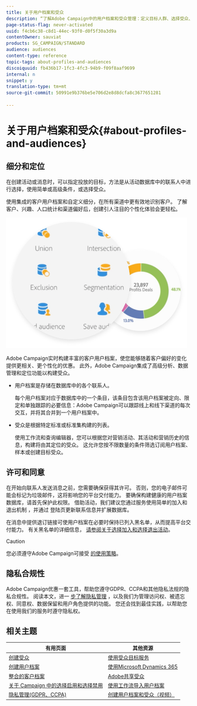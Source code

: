 ```yaml
---
title: 关于用户档案和受众
description: “了解Adobe Campaign中的用户档案和受众管理：定义目标人群、选择受众、筛选收件人、收集数据和更新用户档案。”
page-status-flag: never-activated
uuid: f4cb6c38-c8d1-44ec-93f0-d0f5f30a3d9a
contentOwner: sauviat
products: SG_CAMPAIGN/STANDARD
audience: audiences
content-type: reference
topic-tags: about-profiles-and-audiences
discoiquuid: fb436b17-1fc3-4fc3-94b9-f09f8aaf9699
internal: n
snippet: y
translation-type: tm+mt
source-git-commit: 50991e9b376be5e706d2e8d8dcfa8c3677651281

---
```



# 关于用户档案和受众{#about-profiles-and-audiences}

## 细分和定位

在创建活动或消息时，可以指定投放的目标，方法是从活动数据库中的联系人中进行选择，使用简单或高级条件，或选择受众。

使用集成的客户用户档案和自定义细分，在所有渠道中更有效地识别客户。 了解客户、兴趣、人口统计和渠道偏好后，创建引人注目的个性化体验会更轻松。

![](assets/do-not-localize/audiences.png)

Adobe Campaign实时构建丰富的客户用户档案，使您能够随着客户偏好的变化提供更相关、更个性化的优惠。 此外，Adobe Campaign集成了高级分析、数据管理和定位功能以构建受众。

* 用户档案是存储在数据库中的各个联系人。

   每个用户档案对应于数据库中的一个条目，该条目包含该用户档案被定向、限定和单独跟踪的必要信息：Adobe Campaign可以跟踪线上和线下渠道的每次交互，并将其合并到一个用户档案中。

* 受众是根据特定标准或标准集构建的列表。

   使用工作流和查询编辑器，您可以根据您对营销活动、其活动和营销历史的信息，构建将由其定位的受众。 这允许您按不限数量的条件筛选订阅用户档案、样本或创建目标受众。

## 许可和同意

在开始向联系人发送消息之前，您需要确保获得其许可。 否则，您的电子邮件可能会标记为垃圾邮件，这将影响您的平台交付能力。 要确保构建健康的用户档案数据库，请首先保护此权限。 借助活动，我们建议您通过服务使用简单的加入和退出机制 [](../../audiences/using/creating-a-service.md)，并通过 [](../../channels/using/getting-started-with-landing-pages.md) 登陆页更新联系信息并扩展数据库。

在消息中提供退订链接可使用户档案在必要时保持已列入黑名单，从而提高平台交付能力。 有关黑名单的详细信息， [请参阅关于选择加入和选择退出活动](../../audiences/using/about-opt-in-and-opt-out-in-campaign.md)。

>[!CAUTION]
>
>您必须遵守Adobe Campaign可接受 [的使用策略](https://www.adobe.com/legal/terms/aup.html)。

## 隐私合规性

Adobe Campaign优惠一套工具，帮助您遵守GDPR、CCPA和其他隐私法规的隐私合规性。 阅读本文，进一 [步了解隐私管理](https://helpx.adobe.com/campaign/kb/campaign-privacy.html) ，以及我们为管理访问权、被遗忘权、同意权、数据保留和用户角色提供的功能。 您还会找到最佳实践，以帮助您在使用我们的服务时遵守隐私权。

## 相关主题

| 有用页面 | 其他资源 |
|---|---|
| [创建受众](../../audiences/using/creating-audiences.md) | [使用受众目标服务](../../audiences/using/aep-about-audience-destinations-service.md) |
| [创建用户档案](../../audiences/using/creating-profiles.md) | [使用Microsoft Dynamics 365](../../integrating/using/working-with-campaign-standard-and-microsoft-dynamics-365.md) |
| [整合的客户档案](../../audiences/using/integrated-customer-profile.md) | [Adobe共享受众](../../integrating/using/sharing-audiences-with-audience-manager-or-people-core-service.md) |
| [关于 Campaign 中的选择启用和选择禁用](../../audiences/using/about-opt-in-and-opt-out-in-campaign.md) | [使用工作流导入用户档案](../../automating/using/importing-data.md) |
| [隐私管理(GDPR、CCPA)](https://helpx.adobe.com/campaign/kb/campaign-privacy.html) | [创建用户档案和受众（视频）](https://docs.adobe.com/content/help/en/campaign-standard-learn/tutorials/profiles-and-audiences/creating-profiles-and-audiences.html) |
